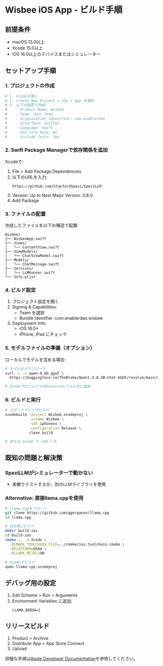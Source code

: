 # Wisbee iOS App - ビルド手順

## 前提条件
- macOS 13.0以上
- Xcode 15.0以上
- iOS 16.0以上のデバイスまたはシミュレーター

## セットアップ手順

### 1. プロジェクトの作成

```bash
# 1. Xcodeを開く
# 2. Create New Project > iOS > App を選択
# 3. 以下の設定で作成:
#    - Product Name: Wisbee
#    - Team: Your Team
#    - Organization Identifier: com.enablerdao
#    - Interface: SwiftUI
#    - Language: Swift
#    - Use Core Data: No
#    - Include Tests: Yes
```

### 2. Swift Package Managerで依存関係を追加

Xcodeで:
1. File > Add Package Dependencies
2. 以下のURLを入力:
   ```
   https://github.com/StanfordSpezi/SpeziLLM
   ```
3. Version: Up to Next Major Version: 0.8.0
4. Add Package

### 3. ファイルの配置

作成したファイルを以下の構造で配置:
```
Wisbee/
├── WisbeeApp.swift
├── Views/
│   └── ContentView.swift
├── ViewModels/
│   └── ChatViewModel.swift
├── Models/
│   └── ChatMessage.swift
├── Services/
│   └── LLMRunner.swift
└── Info.plist
```

### 4. ビルド設定

1. プロジェクト設定を開く
2. Signing & Capabilities:
   - Team を選択
   - Bundle Identifier: com.enablerdao.wisbee
3. Deployment Info:
   - iOS 16.0+
   - iPhone, iPad にチェック

### 5. モデルファイルの準備（オプション）

ローカルでモデルを含める場合:
```bash
# モデルをダウンロード
curl -L -o qwen-0.6b.gguf \
  https://huggingface.co/TheBloke/Qwen1.5-0.5B-Chat-GGUF/resolve/main/qwen1_5-0_5b-chat-q4_k_m.gguf

# XcodeプロジェクトのResourcesフォルダに追加
```

### 6. ビルドと実行

```bash
# コマンドラインでビルド
xcodebuild -project Wisbee.xcodeproj \
           -scheme Wisbee \
           -sdk iphoneos \
           -configuration Release \
           clean build

# または Xcode で Cmd + R
```

## 既知の問題と解決策

### SpeziLLMがシミュレーターで動かない
- 実機でテストするか、別のLLMライブラリを使用

### Alternative: 直接llama.cppを使用

```bash
# llama.cppをクローン
git clone https://github.com/ggerganov/llama.cpp
cd llama.cpp

# iOS用にビルド
mkdir build-ios
cd build-ios
cmake .. -G Xcode \
  -DCMAKE_TOOLCHAIN_FILE=../cmake/ios.toolchain.cmake \
  -DPLATFORM=OS64 \
  -DLLAMA_METAL=ON
  
# Xcodeでビルド
open llama.cpp.xcodeproj
```

## デバッグ用の設定

1. Edit Scheme > Run > Arguments
2. Environment Variables に追加:
   ```
   LLAMA_DEBUG=1
   ```

## リリースビルド

1. Product > Archive
2. Distribute App > App Store Connect
3. Upload

詳細な手順は[Apple Developer Documentation](https://developer.apple.com/documentation/)を参照してください。